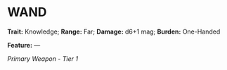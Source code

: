 ﻿---
tags:
  - Item
  - Weapon
name: 'WAND'
trait: 'Knowledge'
range: 'Far'
damage: 'd6+1 mag'
burden: 'One-Handed'
feat_name: 
feat_text: 
primary_or_secondary: 'Primary Weapon'
tier: 1
---

# WAND

**Trait:** Knowledge; **Range:** Far; **Damage:** d6+1 mag; **Burden:** One-Handed

**Feature:** —

*Primary Weapon - Tier 1*
